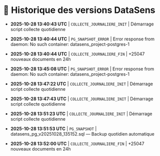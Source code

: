 # 📘 Historique des versions DataSens

- **2025-10-28 13:40:43 UTC** | `COLLECTE_JOURNALIERE_INIT` | Démarrage script collecte quotidienne
- **2025-10-28 13:40:44 UTC** | `PG_SNAPSHOT_ERROR` | Error response from daemon: No such container: datasens_project-postgres-1

- **2025-10-28 13:40:44 UTC** | `COLLECTE_JOURNALIERE_FIN` | +25047 nouveaux documents en 24h
- **2025-10-28 13:45:08 UTC** | `PG_SNAPSHOT_ERROR` | Error response from daemon: No such container: datasens_project-postgres-1

- **2025-10-28 13:47:22 UTC** | `COLLECTE_JOURNALIERE_INIT` | Démarrage script collecte quotidienne
- **2025-10-28 13:47:43 UTC** | `COLLECTE_JOURNALIERE_INIT` | Démarrage script collecte quotidienne
- **2025-10-28 13:51:23 UTC** | `COLLECTE_JOURNALIERE_INIT` | Démarrage script collecte quotidienne
- **2025-10-28 13:51:53 UTC** | `PG_SNAPSHOT` | datasens_pg_v20251028_135152.sql — Backup quotidien automatique
- **2025-10-28 13:52:00 UTC** | `COLLECTE_JOURNALIERE_FIN` | +25047 nouveaux documents en 24h
